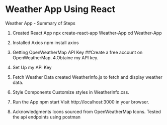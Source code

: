 # Weather App Using React

Weather App - Summary of Steps
1. Created React App
npx create-react-app  Weather-App 
cd  Weather-App
2. Installed Axios
npm install axios
3. Getting OpenWeatherMap API Key
##Create a free account on OpenWeatherMap.
4.Obtaine my API key.
5. Set Up my API  Key
6. Fetch Weather Data
created WeatherInfo.js to fetch and display weather data.

7. Style Components
Customize styles in WeatherInfo.css.
8. Run the App
npm start
Visit http://localhost:3000 in your browser.

9. Acknowledgments
Icons sourced from OpenWeatherMap Icons.
Tested the api endpoints using postman

 
